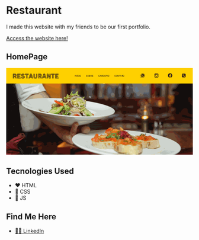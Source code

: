 # Restaurant

I made this website with my friends to be our first portfolio.

[Access the website here!](https://erickrestaurante.netlify.app/)

## HomePage

[![Website homepage gif](https://github.com/erickmacena1/Restaurante/blob/master/github/homepage.gif)](https://erickrestaurante.netlify.app/)


## Tecnologies Used

- ❤️ HTML
- 💙 CSS
- 💛 JS

## Find Me Here

- [👨‍💼 LinkedIn](https://www.linkedin.com/in/erick-macena-94aa14160/)